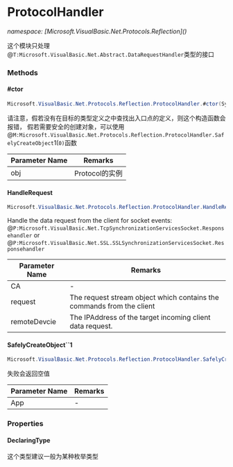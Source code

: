 ﻿# ProtocolHandler
_namespace: [Microsoft.VisualBasic.Net.Protocols.Reflection](<a href="#" onClick="load('/docs/Microsoft.VisualBasic.Net.Protocols.Reflection/index.md')"></a>)_

这个模块只处理@``T:Microsoft.VisualBasic.Net.Abstract.DataRequestHandler``类型的接口



### Methods

#### #ctor
```csharp
Microsoft.VisualBasic.Net.Protocols.Reflection.ProtocolHandler.#ctor(System.Object)
```
请注意，假若没有在目标的类型定义之中查找出入口点的定义，则这个构造函数会报错，
 假若需要安全的创建对象，可以使用@``M:Microsoft.VisualBasic.Net.Protocols.Reflection.ProtocolHandler.SafelyCreateObject``1(``0)``函数

|Parameter Name|Remarks|
|--------------|-------|
|obj|Protocol的实例|


#### HandleRequest
```csharp
Microsoft.VisualBasic.Net.Protocols.Reflection.ProtocolHandler.HandleRequest(System.Int64,Microsoft.VisualBasic.Net.Protocols.RequestStream,System.Net.IPEndPoint)
```
Handle the data request from the client for socket events: @``P:Microsoft.VisualBasic.Net.TcpSynchronizationServicesSocket.Responsehandler`` or @``P:Microsoft.VisualBasic.Net.SSL.SSLSynchronizationServicesSocket.Responsehandler``

|Parameter Name|Remarks|
|--------------|-------|
|CA|-|
|request|The request stream object which contains the commands from the client|
|remoteDevcie|The IPAddress of the target incoming client data request.|


#### SafelyCreateObject``1
```csharp
Microsoft.VisualBasic.Net.Protocols.Reflection.ProtocolHandler.SafelyCreateObject``1(``0)
```
失败会返回空值

|Parameter Name|Remarks|
|--------------|-------|
|App|-|



### Properties

#### DeclaringType
这个类型建议一般为某种枚举类型
